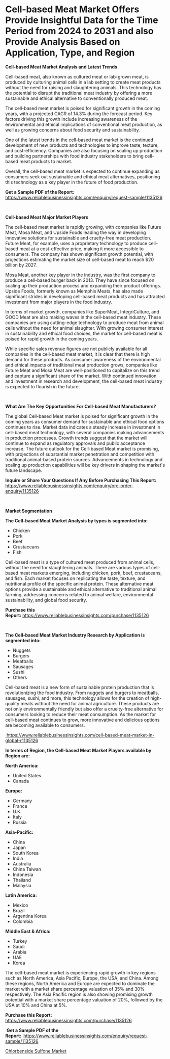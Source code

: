 <p><h1>Cell-based Meat Market Offers Provide Insightful Data for the Time Period from 2024 to 2031 and also Provide Analysis Based on Application, Type, and Region</h1></p><p><strong>Cell-based Meat Market Analysis and Latest Trends</strong></p>
<p><p>Cell-based meat, also known as cultured meat or lab-grown meat, is produced by culturing animal cells in a lab setting to create meat products without the need for raising and slaughtering animals. This technology has the potential to disrupt the traditional meat industry by offering a more sustainable and ethical alternative to conventionally produced meat.</p><p>The cell-based meat market is poised for significant growth in the coming years, with a projected CAGR of 14.3% during the forecast period. Key factors driving this growth include increasing awareness of the environmental and ethical implications of conventional meat production, as well as growing concerns about food security and sustainability.</p><p>One of the latest trends in the cell-based meat market is the continued development of new products and technologies to improve taste, texture, and cost-efficiency. Companies are also focusing on scaling up production and building partnerships with food industry stakeholders to bring cell-based meat products to market.</p><p>Overall, the cell-based meat market is expected to continue expanding as consumers seek out sustainable and ethical meat alternatives, positioning this technology as a key player in the future of food production.</p></p>
<p><strong>Get a Sample PDF of the Report:&nbsp;</strong> <a href="https://www.reliablebusinessinsights.com/enquiry/request-sample/1135126">https://www.reliablebusinessinsights.com/enquiry/request-sample/1135126</a></p>
<p>&nbsp;</p>
<p><strong>Cell-based Meat Major Market Players</strong></p>
<p><p>The cell-based meat market is rapidly growing, with companies like Future Meat, Mosa Meat, and Upside Foods leading the way in developing innovative solutions for sustainable and cruelty-free meat production. Future Meat, for example, uses a proprietary technology to produce cell-based meat at a cost-effective price, making it more accessible to consumers. The company has shown significant growth potential, with projections estimating the market size of cell-based meat to reach $20 billion by 2027.</p><p>Mosa Meat, another key player in the industry, was the first company to produce a cell-based burger back in 2013. They have since focused on scaling up their production process and expanding their product offerings. Upside Foods, formerly known as Memphis Meats, has also made significant strides in developing cell-based meat products and has attracted investment from major players in the food industry.</p><p>In terms of market growth, companies like SuperMeat, IntegriCulture, and GOOD Meat are also making waves in the cell-based meat industry. These companies are using cutting-edge technology to produce meat from animal cells without the need for animal slaughter. With growing consumer interest in sustainability and ethical food choices, the market for cell-based meat is poised for rapid growth in the coming years.</p><p>While specific sales revenue figures are not publicly available for all companies in the cell-based meat market, it is clear that there is high demand for these products. As consumer awareness of the environmental and ethical impacts of traditional meat production grows, companies like Future Meat and Mosa Meat are well-positioned to capitalize on this trend and capture a significant share of the market. With continued innovation and investment in research and development, the cell-based meat industry is expected to flourish in the future.</p></p>
<p>&nbsp;</p>
<p><strong>What Are The Key Opportunities For Cell-based Meat Manufacturers?</strong></p>
<p><p>The global Cell-based Meat market is poised for significant growth in the coming years as consumer demand for sustainable and ethical food options continues to rise. Market data indicates a steady increase in investment in cell-based meat technology, with several companies making advancements in production processes. Growth trends suggest that the market will continue to expand as regulatory approvals and public acceptance increase. The future outlook for the Cell-based Meat market is promising, with projections of substantial market penetration and competition with traditional animal-based protein sources. Advancements in technology and scaling up production capabilities will be key drivers in shaping the market's future landscape.</p></p>
<p><strong>Inquire or Share Your Questions If Any Before Purchasing This Report:</strong> <a href="https://www.reliablebusinessinsights.com/enquiry/pre-order-enquiry/1135126">https://www.reliablebusinessinsights.com/enquiry/pre-order-enquiry/1135126</a></p>
<p>&nbsp;</p>
<p><strong>Market Segmentation</strong></p>
<p><strong>The Cell-based Meat Market Analysis by types is segmented into:</strong></p>
<p><ul><li>Chicken</li><li>Pork</li><li>Beef</li><li>Crustaceans</li><li>Fish</li></ul></p>
<p><p>Cell-based meat is a type of cultured meat produced from animal cells, without the need for slaughtering animals. There are various types of cell-based meat markets emerging, including chicken, pork, beef, crustaceans, and fish. Each market focuses on replicating the taste, texture, and nutritional profile of the specific animal protein. These alternative meat options provide a sustainable and ethical alternative to traditional animal farming, addressing concerns related to animal welfare, environmental sustainability, and global food security.</p></p>
<p><strong>Purchase this Report:&nbsp;</strong><a href="https://www.reliablebusinessinsights.com/purchase/1135126">https://www.reliablebusinessinsights.com/purchase/1135126</a></p>
<p>&nbsp;</p>
<p><strong>The Cell-based Meat Market Industry Research by Application is segmented into:</strong></p>
<p><ul><li>Nuggets</li><li>Burgers</li><li>Meatballs</li><li>Sausages</li><li>Sushi</li><li>Others</li></ul></p>
<p><p>Cell-based meat is a new form of sustainable protein production that is revolutionizing the food industry. From nuggets and burgers to meatballs, sausages, sushi, and more, this technology allows for the creation of high-quality meats without the need for animal agriculture. These products are not only environmentally friendly but also offer a cruelty-free alternative for consumers looking to reduce their meat consumption. As the market for cell-based meat continues to grow, more innovative and delicious options are becoming available to consumers.</p></p>
<p><a href="https://www.reliablebusinessinsights.com/cell-based-meat-market-in-global-r1135126">&nbsp;https://www.reliablebusinessinsights.com/cell-based-meat-market-in-global-r1135126</a></p>
<p><strong>In terms of Region, the Cell-based Meat Market Players available by Region are:</strong></p>
<p>
    <p> <strong> North America: </strong>
        <ul>
            <li>United States</li>
            <li>Canada</li>
        </ul>
        </p> 
    <p> <strong> Europe: </strong>
        <ul>
            <li>Germany</li>
            <li>France</li>
            <li>U.K.</li>
            <li>Italy</li>
            <li>Russia</li>
        </ul>
        </p> 
    <p> <strong> Asia-Pacific: </strong>
        <ul>
            <li>China</li>
            <li>Japan</li>
            <li>South Korea</li>
            <li>India</li>
            <li>Australia</li>
            <li>China Taiwan</li>
            <li>Indonesia</li>
            <li>Thailand</li>
            <li>Malaysia</li>
        </ul>
        </p> 
    <p> <strong> Latin America: </strong>
        <ul>
            <li>Mexico</li>
            <li>Brazil</li>
            <li>Argentina Korea</li>
            <li>Colombia</li>
        </ul>
        </p> 
    <p> <strong> Middle East & Africa: </strong>
        <ul>
            <li>Turkey</li>
            <li>Saudi</li>
            <li>Arabia</li>
            <li>UAE</li>
            <li>Korea</li>
        </ul>
    </p>
    </p>
<p><p>The cell-based meat market is experiencing rapid growth in key regions such as North America, Asia Pacific, Europe, the USA, and China. Among these regions, North America and Europe are expected to dominate the market with a market share percentage valuation of 35% and 30% respectively. The Asia Pacific region is also showing promising growth potential with a market share percentage valuation of 20%, followed by the USA at 10% and China at 5%.</p></p>
<p><strong>Purchase this Report: </strong><a href="https://www.reliablebusinessinsights.com/purchase/1135126">https://www.reliablebusinessinsights.com/purchase/1135126</a></p>
<p>&nbsp;<strong>Get a Sample PDF of the Report:&nbsp;&nbsp;</strong><a href="https://www.reliablebusinessinsights.com/enquiry/request-sample/1135126">https://www.reliablebusinessinsights.com/enquiry/request-sample/1135126</a></p>
<p><strong></strong></p>
<p><p><a href="https://github.com/nicneale/Market-Research-Report-List-1/blob/main/chlorbenside-sulfone-market.md">Chlorbenside Sulfone Market</a></p></p>